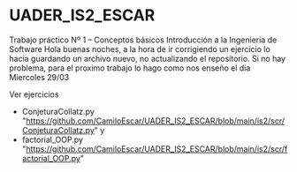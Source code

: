 # UADER_IS2_ESCAR
Trabajo práctico Nº 1 – Conceptos básicos
Introducción a la Ingeniería de Software
Hola buenas noches, a la hora de ir corrigiendo un ejercicio lo hacia guardando un archivo nuevo, no actualizando el repositorio.
Si no hay problema, para el proximo trabajo lo hago como nos enseño el dia Miercoles 29/03

Ver ejercicios 
- ConjeturaCollatz.py "https://github.com/CamiloEscar/UADER_IS2_ESCAR/blob/main/is2/scr/ConjeturaCollatz.py" y 
- factorial_OOP.py "https://github.com/CamiloEscar/UADER_IS2_ESCAR/blob/main/is2/scr/factorial_OOP.py"
